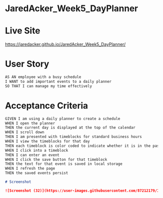 # JaredAcker_Week5_DayPlanner

# Live Site
https://jaredacker.github.io/JaredAcker_Week5_DayPlanner/

# User Story

```md
AS AN employee with a busy schedule
I WANT to add important events to a daily planner
SO THAT I can manage my time effectively
```

# Acceptance Criteria

```md
GIVEN I am using a daily planner to create a schedule
WHEN I open the planner
THEN the current day is displayed at the top of the calendar
WHEN I scroll down
THEN I am presented with timeblocks for standard business hours
WHEN I view the timeblocks for that day
THEN each timeblock is color coded to indicate whether it is in the past, present, or future
WHEN I click into a timeblock
THEN I can enter an event
WHEN I click the save button for that timeblock
THEN the text for that event is saved in local storage
WHEN I refresh the page
THEN the saved events persist

# Screenshot

![Screenshot (32)](https://user-images.githubusercontent.com/87212179/131132352-e97d6e88-fc73-477d-9454-13892cb14872.png)